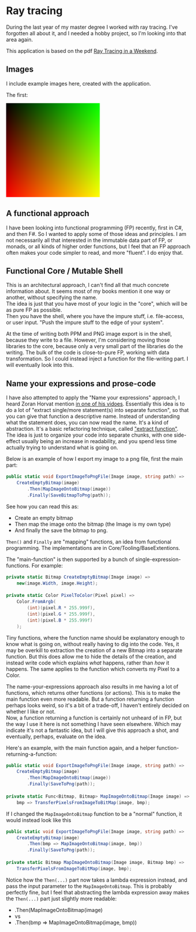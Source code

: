 # Ray tracing

During the last year of my master degree I worked with ray tracing. I've forgotten all about it, and I needed a hobby project, so I'm looking into that area again.

This application is based on the pdf [Ray Tracing in a Weekend](https://raytracing.github.io/).

## Images
I include example images here, created with the application.

The first:

![First image](./Shell/CLI/hello_world.png)

## A functional approach
I have been looking into functional programming (FP) recently, first in C#, and then F#. So I wanted to apply some of those ideas and principles. 
I am not necessarily all that interested in the immutable data part of FP, or monads, or all kinds of higher order functions, but I feel that an FP approach often makes your code simpler to read, and more "fluent". I do enjoy that.

## Functional Core / Mutable Shell
This is an architectural approach, I can't find all that much concrete information about. It seems most of my books mention it one way or another, without specifying the name.\
The idea is just that you have most of your logic in the "core", which will be as pure FP as possible.\
Then you have the shell, where you have the impure stuff, i.e. file-access, or user input. "Push the impure stuff to the edge of your system".

At the time of writing both PPM and PNG image export is in the shell, because they write to a file. However, I'm considering moving those libraries to the core, because only a very small part of the libraries do the writing. The bulk of the code is close-to-pure FP, working with data transformation. So I could instead inject a function for the file-writing part. I will eventually look into this.

## Name your expressions and prose-code
I have also attempted to apply the "Name your expressions" approach, I heard Zoran Horvat mention [in one of his vidoes](https://www.youtube.com/watch?v=hC87MbFoRR0). 
Essentially this idea is to do a lot of "extract single/more statement(s) into separate function", so that you can give that function a descriptive name. Instead of understanding what the statement does, you can now read the name.
It's a kind of abstraction. It's a basic refactoring technique, called ["extract function"](https://refactoring.com/catalog/extractFunction.html).\
The idea is just to organize your code into separate chunks, with one side-effect usually being an increase in readability, and you spend less time actually trying to understand what is going on.

Below is an example of how I export my image to a png file, first the main part:

```csharp
public static void ExportImageToPngFile(Image image, string path) =>
    CreateEmptyBitmap(image)
        .Then(MapImageOntoBitmap(image))
        .Finally(SaveBitmapToPng(path));
```

See how you can read this as:
* Create an empty bitmap
* Then map the image onto the bitmap (the Image is my own type)
* And finally the save the bitmap to png.

`Then()` and `Finally` are "mapping" functions, an idea from functional programming. The implementations are in Core/Tooling/BaseExtentions.

The "main-function" is then supported by a bunch of single-expression-functions. For example:

```csharp
private static Bitmap CreateEmptyBitmap(Image image) =>
    new(image.Width, image.Height);

private static Color PixelToColor(Pixel pixel) =>
    Color.FromArgb(
        (int)(pixel.R * 255.999f),
        (int)(pixel.G * 255.999f),
        (int)(pixel.B * 255.999f)
    );
```

Tiny functions, where the function name should be explanatory enough to know what is going on, without really having to dig into the code. Yes, it may be overkill to extraction the creation of a new Bitmap into a separate function. But this does allow me to hide the details of the creation, and instead write code which explains _what_ happens, rather than _how_ it happens. The same applies to the function which converts my Pixel to a Color.

The name-your-expressions approach also results in me having a lot of functions, which returns other functions (or actions). This is to make the main function even more readable. But a function returning a function perhaps looks weird, so it's a bit of a trade-off, I haven't entirely decided on whether I like or not.\
Now, a function returning a function is certainly not unheard of in FP, but the way I use it here is not something I have seen elsewhere. Which may indicate it's not a fantastic idea, but I will give this approach a shot, and eventually, perhaps, evaluate on the idea.

Here's an example, with the main function again, and a helper function-returning-a-function:

```csharp
public static void ExportImageToPngFile(Image image, string path) =>
    CreateEmptyBitmap(image)
        .Then(MapImageOntoBitmap(image))
        .Finally(SaveToPng(path));

private static Func<Bitmap, Bitmap> MapImageOntoBitmap(Image image) =>
    bmp => TransferPixelsFromImageToBitMap(image, bmp);
```

If I changed the `MapImageOntoBitmap` function to be a "normal" function, it would instead look like this

```csharp
public static void ExportImageToPngFile(Image image, string path) =>
    CreateEmptyBitmap(image)
        .Then(bmp => MapImageOntoBitmap(image, bmp))
        .Finally(SaveToPng(path));

private static Bitmap MapImageOntoBitmap(Image image, Bitmap bmp) =>
    TransferPixelsFromImageToBitMap(image, bmp);
```

Notice how the `Then(...)` part now takes a lambda expression instead, and pass the input parameter to the `MapImageOntoBitmap`. 
This is probably perfectly fine, but I feel that abstracting the lambda expression away makes the `Then(...)` part just slightly more readable:

* .Then(MapImageOntoBitmap(image)
* vs
* .Then(bmp => MapImageOntoBitmap(image, bmp))
